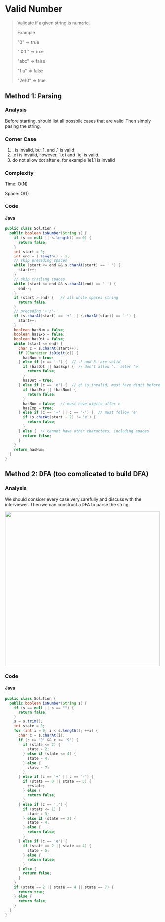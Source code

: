# Valid Number
> Validate if a given string is numeric.
>
> Example
>
> "0" => true
>
> " 0.1 " => true
>
> "abc" => false
>
> "1 a" => false
>
> "2e10" => true

## Method 1: Parsing
### Analysis
Before starting, should list all possbile cases that are valid. Then simply pasing the string.

### Corner Case
1. . is invalid, but 1. and .1 is valid
2. .e1 is invalid, however, 1.e1 and .1e1 is valid. 
3. do not allow dot after e, for example 1e1.1 is invalid 

### Complexity
Time: O(N)

Space: O(1)

### Code
#### Java
```java
public class Solution {
  public boolean isNumber(String s) {
    if (s == null || s.length() == 0) {
      return false;
    }
    int start = 0;
    int end = s.length() - 1;
    // skip preceding spaces
    while (start <= end && s.charAt(start) == ' ') {
      start++;
    }
    // skip trailing spaces
    while (start <= end && s.charAt(end) == ' ') {
      end--;
    }
    if (start > end) {   // all white spaces string
      return false;
    }
    // preceding '+'/'-'
    if (s.charAt(start) == '+' || s.charAt(start) == '-') {
      start++;
    }
    boolean hasNum = false;
    boolean hasExp = false;
    boolean hasDot = false;
    while (start <= end) {
      char c = s.charAt(start++);
      if (Character.isDigit(c)) {
        hasNum = true;
      } else if (c == '.') {  // .3 and 3. are valid
        if (hasDot || hasExp) {  // don't allow '.' after 'e'
          return false;
        }
        hasDot = true;
      } else if (c == 'e') {  // e3 is invalid, must have digit before 'e'
        if (hasExp || !hasNum) {
          return false;
        }
        hasNum = false;  // must have digits after e
        hasExp = true;
      } else if (c == '+' || c == '-') {  // must follow 'e'
        if (s.charAt(start - 2) != 'e') {
          return false;
        }
      } else {  // cannot have other characters, including spaces
        return false;
      }
    }
    return hasNum;
  }
}
```


## Method 2: DFA (too complicated to build DFA)
### Analysis
We should consider every case very carefully and discuss with the interviewer. Then we can construct a DFA to parse the string. 

<img src="https://lh4.googleusercontent.com/-ExeKuR_1yFc/VJIaOEWnb6I/AAAAAAAAAiY/IeC8oP3qMEk/w917-h688-no/IMG_1465.jpg)" width="500px"/>

### Code
#### Java
```java
public class Solution {
  public boolean isNumber(String s) {
    if (s == null || s == "") {
      return false;
    }
    s = s.trim();
    int state = 0;
    for (int i = 0; i < s.length(); ++i) {
      char c = s.charAt(i);
      if (c >= '0' && c <= '9') {
        if (state <= 2) {
          state = 2; 
        } else if (state <= 4) {
          state = 4;
        } else {
          state = 7;
        }
      } else if (c == '+' || c == '-') {
        if (state == 0 || state == 5) {
          ++state;
        } else {
          return false;
        }
      } else if (c == '.') {
        if (state <= 1) {
          state = 3;
        } else if (state == 2) {
          state = 4;
        } else {
          return false;
        }
      } else if (c == 'e') {
        if (state == 2 || state == 4) {
          state = 5;
        } else {
          return false;
        }
      } else {
        return false;
      }
    }
    if (state == 2 || state == 4 || state == 7) {
      return true;
    } else {
      return false;
    }
  }
}
```

